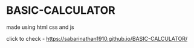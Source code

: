 # BASIC-CALCULATOR
made using html css and js 

click to check -  https://sabarinathan1910.github.io/BASIC-CALCULATOR/
